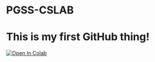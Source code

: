 # PGSS-CSLAB
# This is my first GitHub thing!
[![Open In Colab](https://colab.research.google.com/assets/colab-badge.svg)](https://colab.research.google.com/github/cguintob/PGSS-CSLAB/blob/master/MyNotebooks/FirstColab.ipynb)
